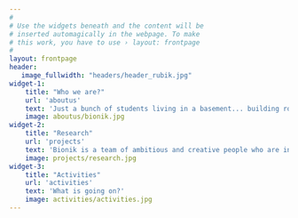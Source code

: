 ```yaml
---
#
# Use the widgets beneath and the content will be
# inserted automagically in the webpage. To make
# this work, you have to use › layout: frontpage
#
layout: frontpage
header:
   image_fullwidth: "headers/header_rubik.jpg"
widget-1:
    title: "Who we are?"
    url: 'aboutus'
    text: 'Just a bunch of students living in a basement... building robots and stuff.'
    image: aboutus/bionik.jpg
widget-2:
    title: "Research"
    url: 'projects'
    text: 'Bionik is a team of ambitious and creative people who are interested in robotics, programming and electronics.'
    image: projects/research.jpg
widget-3:
    title: "Activities"
    url: 'activities'
    text: 'What is going on?'
    image: activities/activities.jpg
---
```

